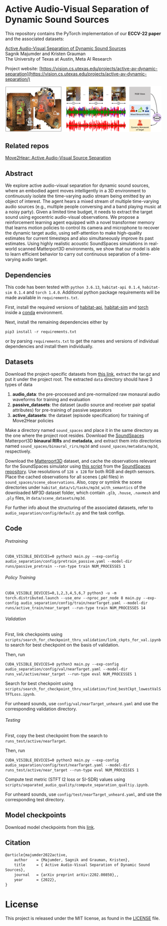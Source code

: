 # Active Audio-Visual Separation of Dynamic Sound Sources
This repository contains the PyTorch implementation of our **ECCV-22 paper** and the associated datasets: 

[Active Audio-Visual Separation of Dynamic Sound Sources](https://vision.cs.utexas.edu/projects/active-av-dynamic-separation)<br />
Sagnik Majumder and Kristen Grauman<br />
The University of Texas at Austin, Meta AI Research

Project website: [https://vision.cs.utexas.edu/projects/active-av-dynamic-separation](https://vision.cs.utexas.edu/projects/active-av-dynamic-separation/)

<p align="center">
  <img src="gfx/concept.png">
</p>

## Related repos
[Move2Hear: Active Audio-Visual Source Separation](https://github.com/SAGNIKMJR/move2hear-active-AV-separation) 

## Abstract
We explore active audio-visual separation for dynamic sound sources, where an embodied agent moves intelligently in a 3D environment to continuously isolate the time-varying audio stream being emitted by an object of interest. The agent hears a mixed stream of multiple time-varying audio sources (e.g., multiple people conversing and a band playing music at a noisy party). Given a limited time budget, it needs to extract the target sound using egocentric audio-visual observations. We propose a reinforcement learning agent equipped with a novel transformer memory that learns motion policies to control its camera and microphone to recover the dynamic target audio, using self-attention to make high-quality estimates for current timesteps and also simultaneously improve its past estimates. Using highly realistic acoustic SoundSpaces simulations in real-world scanned Matterport3D environments, we show that our model is able to learn efficient behavior to carry out continuous separation of a time-varying audio target.

## Dependencies
This code has been tested with ```python 3.6.13```, ```habitat-api 0.1.4```, ```habitat-sim 0.1.4``` and ```torch 1.4.0```. Additional python package requirements will be made available in ```requirements.txt```.   
  
First, install the required versions of [habitat-api](https://github.com/facebookresearch/habitat-lab), [habitat-sim](https://github.com/facebookresearch/habitat-sim) and [torch](https://pytorch.org/) inside a [conda](https://www.anaconda.com/) environment. 

Next, install the remaining dependencies either by 
```
pip3 install -r requirements.txt
``` 
or by parsing ```requirements.txt``` to get the names and versions of individual dependencies and install them individually.

## Datasets
Download the project-specific datasets from [this link](https://tinyurl.com/bdd7u83r), extract the tar.gz and put it under the project root. The extracted ```data``` directory should have 3 types of data
1. **audio_data**: the pre-processed and pre-normalized raw monaural audio waveforms for training and evaluation    
2. **passive_datasets**: the dataset (audio source and receiver pair spatial attributes) for pre-training of passive separators    
3. **active_datasets**: the dataset (episode specification) for training of Move2Hear policies   
 
Make a directory named ```sound_spaces``` and place it in the same directory as the one where the project root resides. Download the [SoundSpaces](https://github.com/facebookresearch/sound-spaces/blob/main/soundspaces/README.md) Matterport3D **binaural RIRs** and **metadata**, and extract them into directories named ```sound_spaces/binaural_rirs/mp3d``` and ```sound_spaces/metadata/mp3d```, respectively.    
     
Download the [Matterport3D](https://niessner.github.io/Matterport/) dataset, and cache the observations relevant for the SoundSpaces simulator using [this script](https://github.com/facebookresearch/sound-spaces/blob/main/scripts/cache_observations.py) from the [SoundSpaces repository](https://github.com/facebookresearch/sound-spaces). Use resolutions of ```128 x 128``` for both RGB and depth sensors. Place the cached observations for all scenes (.pkl files) in ```sound_spaces/scene_observations```. Also, copy or symlink the scene directories under ```habitat_data/v1/tasks/mp3d_with_semantics``` of the downloaded MP3D dataset folder, which contain ```.glb```, ```.house```, ```.navmesh``` and ```.ply``` files, in ```data/scene_datasets/mp3d```.
     
For further info about the structuring of the associated datasets, refer to ```audio_separation/config/default.py``` and the task configs.

## Code
###### Pretraining    
```
CUDA_VISIBLE_DEVICES=0 python3 main.py --exp-config audio_separation/config/pretrain_passive.yaml --model-dir runs/passive_pretrain --run-type train NUM_PROCESSES 1
```
###### Policy Training
```
CUDA_VISIBLE_DEVICES=0,1,2,3,4,5,6,7 python3 -u -m torch.distributed.launch --use_env --nproc_per_node 8 main.py --exp-config audio_separation/config/train/nearTarget.yaml --model-dir runs/active_train/near_target --run-type train NUM_PROCESSES 14
``` 
###### Validation    
First, link checkpoints using ```scripts/search_for_checkpoint_thru_validation/link_ckpts_for_val.ipynb``` to search for best checkpoint on the basis of validation.   
    
Then, run   
```
CUDA_VISIBLE_DEVICES=0 python3 main.py --exp-config audio_separation/config/val/nearTarget.yaml --model-dir runs_val/active/near_target --run-type eval NUM_PROCESSES 1
```   

Search for best checkpoint using ```scripts/search_for_checkpoint_thru_validation/find_bestCkpt_lowestValSTFTLoss.ipynb```.   
     
For unheard sounds, use ```config/val/nearTarget_unheard.yaml``` and use the corresponding validation directory.   

###### Testing        
First, copy the best checkpoint from the search to ```runs_test/active/nearTarget```.  
   
Then, run   
```
CUDA_VISIBLE_DEVICES=0 python3 main.py --exp-config audio_separation/config/test/nearTarget.yaml --model-dir runs_test/active/near_target --run-type eval NUM_PROCESSES 1
```   
    
Compute test metric (STFT l2 loss or SI-SDR) values using ```scripts/separated_audio_quality/compute_separation_qualtiy.ipynb```.      
      
For unheard sounds, use ```config/test/nearTarget_unheard.yaml```, and use the corresponding test directory.

## Model checkpoints
Download model checkpoints from this [link](https://utexas.box.com/shared/static/7jaww6xew54zv1llmfskhsiyuh3lddqx.zip).


## Citation
```
@article{majumder2022active,
    author    = {Majumder, Sagnik and Grauman, Kristen},
    title     = { Active Audio-Visual Separation of Dynamic Sound Sources},
    journal   = {arXiv preprint arXiv:2202.00850},,
    year      = {2022},
}
```

# License
This project is released under the MIT license, as found in the [LICENSE](https://github.com/SAGNIKMJR/active-av-dynamic-separation/blob/main/LICENSE) file.
